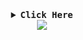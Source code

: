 <details align="center"> 
 
  <summary>
      <samp>
        <b>Click Here</b>
            <div align="center">
                <img src="https://i.imgur.com/MPd7yGM_d.webp" width="200">
            </div>
      </samp>
      
  </summary>
  
  <br>
<div align="center">
  <img
    height=165
    align="center"
    alt="GitHub Stats"
    src="https://github-readme-stats.vercel.app/api/?username=Gust4v1n&show_icons=true&count_private=true&rank_icon=github&theme=shadow_red&font=Iosevka"
  />
  <img
    height=165
    align="center"
    alt="Top Language"
    src="https://github-readme-stats.vercel.app/api/top-langs/?username=Gust4v1n&layout=compact&font=Iosevka&langs_count=16&theme=shadow_red"
  />



<div style="display: inline_block"><br>
    <img width="40" src="https://raw.githubusercontent.com/tandpfun/skill-icons/65dea6c4eaca7da319e552c09f4cf5a9a8dab2c8/icons/CPP.svg" />
  <img width="40" src="https://raw.githubusercontent.com/tandpfun/skill-icons/65dea6c4eaca7da319e552c09f4cf5a9a8dab2c8/icons/JavaScript.svg" />
</div>
<hr>

[![Instagram Icon](https://img.shields.io/badge/Instagram-%23E4405F.svg?style=for-the-badge&logo=Instagram&logoColor=white)](https://www.instagram.com/Guszonan)
[![Discord Icon](https://img.shields.io/badge/Discord-%235865F2.svg?style=for-the-badge&logo=discord&logoColor=white)](https://www.discord.com/users/1103523332084731914)

<img align="center" height="240" width="180" src="https://i.ibb.co/Xr8dVMNJ/kittio.jpg" />   
<hr>

<br clear="both">

<img src="https://raw.githubusercontent.com/Gust4v1n/Gust4v1n/output/snake.svg" alt="Snake animation" />
alt="Snake animation" />

<h1> 
    👋 hi dear, I'm Gustavo <br>
    🌱 I’m currently learning Javascript <br>
    💬 Ask me about C++
</h1>
  </div>
